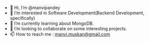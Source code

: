 - 👋 Hi, I’m @manvipandey
- 👀 I’m interested in Software Development(Backend Development, specifically)
- 🌱 I’m currently learning about MongoDB.
- 💞️ I’m looking to collaborate on some interesting projects.
- 📫 How to reach me : manvi.muskan@gmail.com

<!---
manvipandey/manvipandey is a ✨ special ✨ repository because its `README.md` (this file) appears on your GitHub profile.
You can click the Preview link to take a look at your changes.
--->

